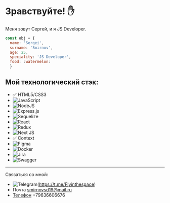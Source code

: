 # **Зравствуйте**! :hand: 
Меня зовут Сергей, и я JS Developer.
```javascript
const obj = {
  name: 'Sergei', 
  surname: 'Smirnov',
  age: 25,
  speciality: 'JS Developer',
  food: :watermelon:
  }
```



## **Мой технологический стэк**:

+ :white_check_mark: HTML5/CSS3
+ ![JavaScript](https://img.shields.io/badge/javascript-%23323330.svg?style=for-the-badge&logo=javascript&logoColor=%23F7DF1E)
+ ![NodeJS](https://img.shields.io/badge/node.js-6DA55F?style=for-the-badge&logo=node.js&logoColor=white)
+ ![Express.js](https://img.shields.io/badge/express.js-%23404d59.svg?style=for-the-badge&logo=express&logoColor=%2361DAFB)
+ ![Sequelize](https://img.shields.io/badge/Sequelize-52B0E7?style=for-the-badge&logo=Sequelize&logoColor=white)
+ ![React](https://img.shields.io/badge/react-%2320232a.svg?style=for-the-badge&logo=react&logoColor=%2361DAFB)
+ ![Redux](https://img.shields.io/badge/redux-%23593d88.svg?style=for-the-badge&logo=redux&logoColor=white)
+ ![Next JS](https://img.shields.io/badge/Next-black?style=for-the-badge&logo=next.js&logoColor=white)
+ :white_check_mark: Context
+ ![Figma](https://img.shields.io/badge/figma-%23F24E1E.svg?style=for-the-badge&logo=figma&logoColor=white)
+ ![Docker](https://img.shields.io/badge/docker-%230db7ed.svg?style=for-the-badge&logo=docker&logoColor=white)
+ ![Jira](https://img.shields.io/badge/jira-%230A0FFF.svg?style=for-the-badge&logo=jira&logoColor=white)
+ ![Swagger](https://img.shields.io/badge/-Swagger-%23Clojure?style=for-the-badge&logo=swagger&logoColor=white)
___

Cвязаться со мной:

+ 	![Telegram](https://img.shields.io/badge/Telegram-2CA5E0?style=for-the-badge&logo=telegram&logoColor=white)(https://t.me/Flyinthespace)
+ Почта smirnovsd19@mail.ru
+ [Телефон](https://img.shields.io/badge/WhatsApp-25D366?style=for-the-badge&logo=whatsapp&logoColor=white) +79636606676
